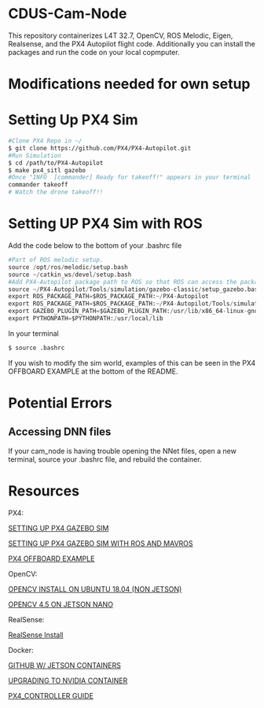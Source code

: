 # CDUS-Cam-Node
This repository containerizes L4T 32.7, OpenCV, ROS Melodic, Eigen, Realsense, and the PX4 Autopilot flight code. Additionally you can install the packages and run the code on your local copmputer. 

# Modifications needed for own setup



# Setting Up PX4 Sim 
```bash
#Clone PX4 Repo in ~/
$ git clone https://github.com/PX4/PX4-Autopilot.git
#Run Simulation 
$ cd /path/to/PX4-Autopilot
$ make px4_sitl gazebo
#Once "INFO  [commander] Ready for takeoff!" appears in your terminal
commander takeoff
# Watch the drone takeoff!!
```
# Setting UP PX4 Sim with ROS
Add the code below to the bottom of your .bashrc file 
```python
#Part of ROS melodic setup. 
source /opt/ros/melodic/setup.bash
source ~/catkin_ws/devel/setup.bash
#Add PX4-Autopilot package path to ROS so that ROS can access the package. This is necessary as the sim uses mavros_posix_sitl.launch, which uses other files located in the px4 package
source ~/PX4-Autopilot/Tools/simulation/gazebo-classic/setup_gazebo.bash ~/PX4-Autopilot ~/PX4-Autopilot/build/px4_sitl_default
export ROS_PACKAGE_PATH=$ROS_PACKAGE_PATH:~/PX4-Autopilot
export ROS_PACKAGE_PATH=$ROS_PACKAGE_PATH:~/PX4-Autopilot/Tools/simulation/gazebo-classic/sitl_gazebo-classic
export GAZEBO_PLUGIN_PATH=$GAZEBO_PLUGIN_PATH:/usr/lib/x86_64-linux-gnu/gazebo-9/plugins
export PYTHONPATH=$PYTHONPATH:/usr/local/lib
```
In your terminal
```bash
$ source .bashrc
```
If you wish to modify the sim world, examples of this can be seen in the PX4 OFFBOARD EXAMPLE at the bottom of the README.

# Potential Errors
## Accessing DNN files
If your cam_node is having trouble opening the NNet files, open a new terminal, source your .bashrc file, and rebuild the container. 

# Resources
PX4:

[SETTING UP PX4 GAZEBO SIM](https://docs.px4.io/v1.12/en/simulation/gazebo.html) 

[SETTING UP PX4 GAZEBO SIM WITH ROS AND MAVROS](https://docs.px4.io/v1.12/en/simulation/ros_interface.html)

[PX4 OFFBOARD EXAMPLE](https://docs.px4.io/main/en/ros/mavros_offboard_python.html)

OpenCV:

[OPENCV INSTALL ON UBUNTU 18.04 (NON JETSON)](https://linuxize.com/post/how-to-install-opencv-on-ubuntu-18-04/)

[OPENCV 4.5 ON JETSON NANO](https://www.youtube.com/watch?v=P-EZr0zy53g)

RealSense:

[RealSense Install](https://jetsonhacks.com/2019/12/22/install-realsense-camera-in-5-minutes-jetson-nano/)

Docker:

[GITHUB W/ JETSON CONTAINERS](https://github.com/dusty-nv/jetson-containers/blob/master/jetson_containers/l4t_version.py)

[UPGRADING TO NVIDIA CONTAINER](http://docs.nvidia.com/dgx/nvidia-container-runtime-upgrade/index.html)

[PX4_CONTROLLER GUIDE](https://github.com/RuslanAgishev/px4_control/tree/master)

